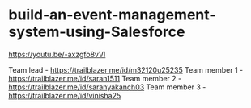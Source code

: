 # build-an-event-management-system-using-Salesforce
https://youtu.be/-axzgfo8vVI

Team lead - https://trailblazer.me/id/m32120u25235
Team member 1 - https://trailblazer.me/id/saran1511
Team member 2 - https://trailblazer.me/id/saranyakanch03
Team member 3 - https://trailblazer.me/id/vinisha25
